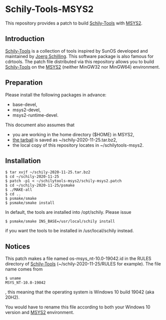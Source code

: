 # Schily-Tools-MSYS2

This repository provides a patch to build [Schily-Tools](http://schilytools.sourceforge.net/) with [MSYS2](https://www.msys2.org/).


## Introduction

[Schily-Tools](http://schilytools.sourceforge.net/) is a collection of tools inspired by SunOS developed and maintained by [Joerg Schilling](http://cdrtools.sourceforge.net/private/).
This software package is also famous for cdrtools.
The patch file distributed via this repository allows you to build [Schily-Tools](http://schilytools.sourceforge.net/) on the [MSYS2](https://www.msys2.org/) (neither MinGW32 nor MinGW64) environment.


## Preparation

Please install the following packages in advance:

* base-devel,
* msys2-devel,
* msys2-runtime-devel.

This document also assumes that

* you are working in the home directory ($HOME) in MSYS2,
* [the tarball](https://sourceforge.net/projects/schilytools/) is saved as ~/schily-2020-11-25.tar.bz2,
* the local copy of this repository locates in ~/schilytools-msys2.


## Installation

```console
$ tar xvjf ~/schily-2020-11-25.tar.bz2
$ cd ~/schily-2020-11-25
$ patch -p1 < ~/schilytools-msys2/schily-msys2.patch
$ cd ~/schily-2020-11-25/psmake
$ ./MAKE-all
$ cd ..
$ psmake/smake
$ psmake/smake install
```

In default, the tools are installed into /opt/schily.
Please issue

```console
$ psmake/smake INS_BASE=/usr/local/schily install
```

if you want the tools to be installed in /usr/local/schily instead.


## Notices

This patch makes a file named os-msys_nt-10.0-19042.id in the RULES directory of [Schily-Tools](http://schilytools.sourceforge.net/) (~/schily-2020-11-25/RULES for example).
The file name comes from
```console
$ uname
MSYS_NT-10.0-19042
```
, this meaning that the operating system is Windows 10 build 19042 (aka 20H2).

You would have to rename this file according to both your Windows 10 version and [MSYS2](https://www.msys2.org/) environment.
